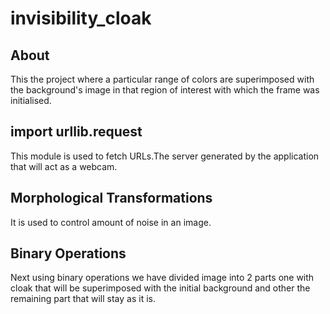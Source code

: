 # invisibility_cloak
## About
This the project where a particular range of colors are superimposed with the background's image in that region of interest with which the frame was initialised.
## import urllib.request
This module is used to fetch URLs.The server generated by the application that will act as a webcam.
## Morphological Transformations
It is used to control amount of noise in an image.
## Binary Operations
Next using binary operations we have divided image into 2 parts one with cloak that will be superimposed with the initial background and other the remaining part that will stay as it is.
